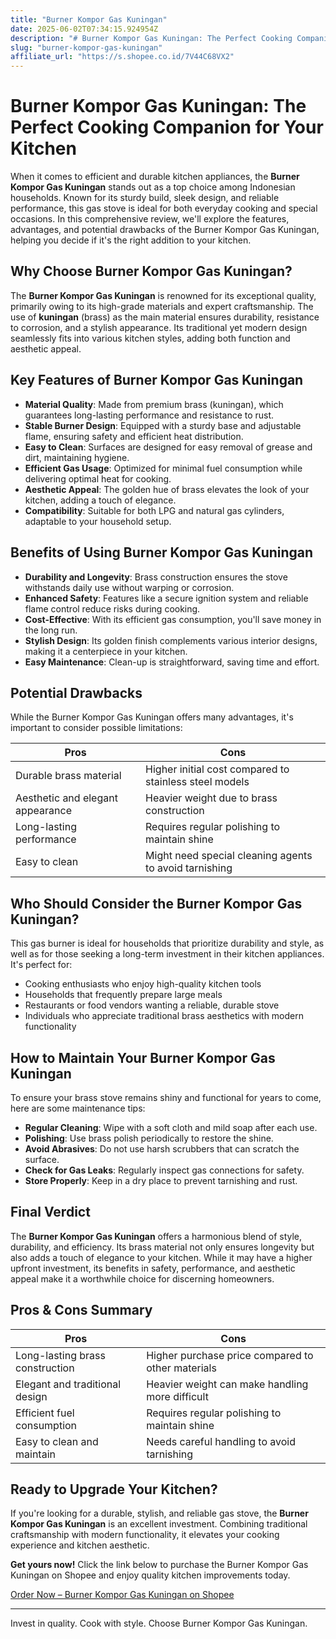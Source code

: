 ```yaml
---
title: "Burner Kompor Gas Kuningan"
date: 2025-06-02T07:34:15.924954Z
description: "# Burner Kompor Gas Kuningan: The Perfect Cooking Companion for Your Kitchen..."
slug: "burner-kompor-gas-kuningan"
affiliate_url: "https://s.shopee.co.id/7V44C68VX2"
---
```

# Burner Kompor Gas Kuningan: The Perfect Cooking Companion for Your Kitchen

When it comes to efficient and durable kitchen appliances, the **Burner Kompor Gas Kuningan** stands out as a top choice among Indonesian households. Known for its sturdy build, sleek design, and reliable performance, this gas stove is ideal for both everyday cooking and special occasions. In this comprehensive review, we'll explore the features, advantages, and potential drawbacks of the Burner Kompor Gas Kuningan, helping you decide if it's the right addition to your kitchen.

## Why Choose Burner Kompor Gas Kuningan?

The **Burner Kompor Gas Kuningan** is renowned for its exceptional quality, primarily owing to its high-grade materials and expert craftsmanship. The use of **kuningan** (brass) as the main material ensures durability, resistance to corrosion, and a stylish appearance. Its traditional yet modern design seamlessly fits into various kitchen styles, adding both function and aesthetic appeal.

## Key Features of Burner Kompor Gas Kuningan

- **Material Quality**: Made from premium brass (kuningan), which guarantees long-lasting performance and resistance to rust.
- **Stable Burner Design**: Equipped with a sturdy base and adjustable flame, ensuring safety and efficient heat distribution.
- **Easy to Clean**: Surfaces are designed for easy removal of grease and dirt, maintaining hygiene.
- **Efficient Gas Usage**: Optimized for minimal fuel consumption while delivering optimal heat for cooking.
- **Aesthetic Appeal**: The golden hue of brass elevates the look of your kitchen, adding a touch of elegance.
- **Compatibility**: Suitable for both LPG and natural gas cylinders, adaptable to your household setup.

## Benefits of Using Burner Kompor Gas Kuningan

- **Durability and Longevity**: Brass construction ensures the stove withstands daily use without warping or corrosion.
- **Enhanced Safety**: Features like a secure ignition system and reliable flame control reduce risks during cooking.
- **Cost-Effective**: With its efficient gas consumption, you'll save money in the long run.
- **Stylish Design**: Its golden finish complements various interior designs, making it a centerpiece in your kitchen.
- **Easy Maintenance**: Clean-up is straightforward, saving time and effort.

## Potential Drawbacks

While the Burner Kompor Gas Kuningan offers many advantages, it's important to consider possible limitations:

| Pros | Cons |
| --- | --- |
| Durable brass material | Higher initial cost compared to stainless steel models |
| Aesthetic and elegant appearance | Heavier weight due to brass construction |
| Long-lasting performance | Requires regular polishing to maintain shine |
| Easy to clean | Might need special cleaning agents to avoid tarnishing |

## Who Should Consider the Burner Kompor Gas Kuningan?

This gas burner is ideal for households that prioritize durability and style, as well as for those seeking a long-term investment in their kitchen appliances. It's perfect for:

- Cooking enthusiasts who enjoy high-quality kitchen tools
- Households that frequently prepare large meals
- Restaurants or food vendors wanting a reliable, durable stove
- Individuals who appreciate traditional brass aesthetics with modern functionality

## How to Maintain Your Burner Kompor Gas Kuningan

To ensure your brass stove remains shiny and functional for years to come, here are some maintenance tips:

- **Regular Cleaning**: Wipe with a soft cloth and mild soap after each use.
- **Polishing**: Use brass polish periodically to restore the shine.
- **Avoid Abrasives**: Do not use harsh scrubbers that can scratch the surface.
- **Check for Gas Leaks**: Regularly inspect gas connections for safety.
- **Store Properly**: Keep in a dry place to prevent tarnishing and rust.

## Final Verdict

The **Burner Kompor Gas Kuningan** offers a harmonious blend of style, durability, and efficiency. Its brass material not only ensures longevity but also adds a touch of elegance to your kitchen. While it may have a higher upfront investment, its benefits in safety, performance, and aesthetic appeal make it a worthwhile choice for discerning homeowners.

## Pros & Cons Summary

| **Pros** | **Cons** |
| --- | --- |
| Long-lasting brass construction | Higher purchase price compared to other materials |
| Elegant and traditional design | Heavier weight can make handling more difficult |
| Efficient fuel consumption | Requires regular polishing to maintain shine |
| Easy to clean and maintain | Needs careful handling to avoid tarnishing |

## Ready to Upgrade Your Kitchen?

If you're looking for a durable, stylish, and reliable gas stove, the **Burner Kompor Gas Kuningan** is an excellent investment. Combining traditional craftsmanship with modern functionality, it elevates your cooking experience and kitchen aesthetic.

**Get yours now!** Click the link below to purchase the Burner Kompor Gas Kuningan on Shopee and enjoy quality kitchen improvements today.

[Order Now – Burner Kompor Gas Kuningan on Shopee](https://s.shopee.co.id/7V44C68VX2)

---

Invest in quality. Cook with style. Choose Burner Kompor Gas Kuningan.